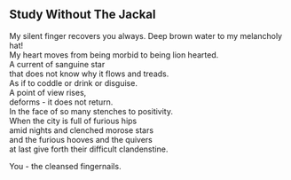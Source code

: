 Study Without The Jackal
------------------------
My silent finger recovers you always. Deep brown water to my melancholy hat!  
My heart moves from being morbid to being lion hearted.  
A current of sanguine star  
that does not know why it flows and treads.  
As if to coddle or drink or disguise.  
A point of view rises,  
deforms - it does not return.  
In the face of so many stenches to positivity.  
When the city is full of furious hips  
amid nights and clenched morose stars  
and the furious hooves and the quivers  
at last give forth their difficult clandenstine.  
  
You - the cleansed fingernails.  
